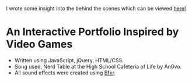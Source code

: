 

I wrote some insight into the behind the scenes which can be viewed [here!](https://medium.com/@justintorres56/the-making-of-an-interactive-portfolio-experience-1c297775d12e)

# An Interactive Portfolio Inspired by Video Games

- Written using JavaScript, jQuery, HTML/CSS.
- Song used, Nerd Table at the High School Cafeteria of Life by An0vo.
- All sound effects were created using [Bfxr](https://www.bfxr.net/).
